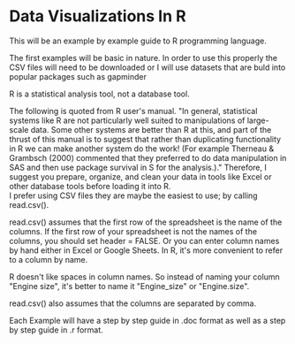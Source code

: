 # Data Visualizations In R
This will be an example by example guide to R programming language. 

The first examples will be basic in nature. In order to use this properly the CSV files will need to be downloaded or I will use datasets that are buld into popular packages such as gapminder

R is a statistical analysis tool, not a database tool. 

The following is quoted from R user's manual. 
    "In general, statistical systems like R are not particularly well suited to manipulations of large-scale data. Some other systems are        better than R at this, and part of the thrust of this manual is to suggest that rather than duplicating functionality in R we can make      another system do the work! (For example Therneau & Grambsch (2000) commented that they preferred to do data manipulation in SAS and        then use package survival in S for the analysis.)."
     Therefore, I suggest you prepare, organize, and clean your data in tools like Excel or other database tools before loading it into R.  
I prefer using CSV files they are maybe the easiest to use; by calling read.csv(). 

read.csv() assumes that the first row of the spreadsheet is the name of the columns. If the first row of your spreadsheet is not the names of the columns, you should set header = FALSE. Or you can enter column names by hand either in Excel or Google Sheets. In R, it's more convenient to refer to a column by name. 

R doesn't like spaces in column names. So instead of naming your column "Engine size", it's better to name it "Engine_size" or "Engine.size". 

read.csv() also assumes that the columns are separated by comma.

Each Example will have a step by step guide in .doc format as well as a step by step guide in .r format. 

